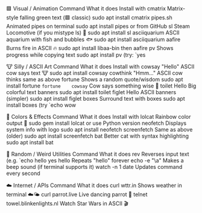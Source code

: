 🟩 Visual / Animation
Command	What it does	Install with
cmatrix	Matrix-style falling green text (🟩 classic)	sudo apt install cmatrix
pipes.sh	Animated pipes on terminal	sudo apt install pipes or from GitHub
sl	Steam Locomotive (if you mistype ls) 🚂	sudo apt install sl
asciiquarium	ASCII aquarium with fish and bubbles 🐟	sudo apt install asciiquarium
aafire	Burns fire in ASCII 🔥	sudo apt install libaa-bin then aafire
pv	Shows progress while copying text	sudo apt install pv (try: `yes

🐮 Silly / ASCII Art
Command	What it does	Install with
cowsay "Hello"	ASCII cow says text 🐮	sudo apt install cowsay
cowthink "Hmm..."	ASCII cow thinks	same as above
fortune	Shows a random quote/wisdom	sudo apt install fortune
`fortune	cowsay`	Cow says something wise 🧠
toilet Hello	Big colorful text banners	sudo apt install toilet
figlet Hello	ASCII banners (simpler)	sudo apt install figlet
boxes	Surround text with boxes	sudo apt install boxes (try `echo wow

🌈 Colors & Effects
Command	What it does	Install with
lolcat	Rainbow color output 🌈	sudo gem install lolcat or use Python version
neofetch	Displays system info with logo	sudo apt install neofetch
screenfetch	Same as above (older)	sudo apt install screenfetch
bat	Better cat with syntax highlighting	sudo apt install bat

🔄 Random / Weird Utilities
Command	What it does
rev	Reverses input text (e.g. `echo hello
yes hello	Repeats "hello" forever
echo -e "\a"	Makes a beep sound (if terminal supports it)
watch -n 1 date	Updates command every second

☁️ Internet / APIs
Command	What it does
curl wttr.in	Shows weather in terminal ☁️🌤️
curl parrot.live	Live dancing parrot 🦜
telnet towel.blinkenlights.nl	Watch Star Wars in ASCII 🎬


